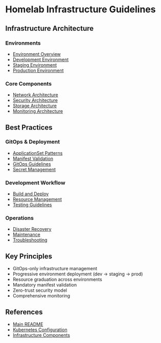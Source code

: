 # Homelab Infrastructure Guidelines

## Infrastructure Architecture

### Environments

- [Environment Overview](architecture/environments.md)
- [Development Environment](architecture/environments/dev.md)
- [Staging Environment](architecture/environments/staging.md)
- [Production Environment](architecture/environments/prod.md)

### Core Components

- [Network Architecture](architecture/network-architecture.md)
- [Security Architecture](security/overview.md)
- [Storage Architecture](storage-architecture.md)
- [Monitoring Architecture](monitoring-architecture.md)

## Best Practices

### GitOps & Deployment

- [ApplicationSet Patterns](best-practices/applicationset-patterns.md)
- [Manifest Validation](best-practices/manifest-validation.md)
- [GitOps Guidelines](best-practices/gitops.md)
- [Secret Management](security/secrets-management.md)

### Development Workflow

- [Build and Deploy](best-practices/build.md)
- [Resource Management](best-practices/resources.md)
- [Testing Guidelines](best-practices/testing.md)

### Operations

- [Disaster Recovery](operations/disaster-recovery.md)
- [Maintenance](operations/maintenance.md)
- [Troubleshooting](operations/troubleshooting.md)

## Key Principles

- GitOps-only infrastructure management
- Progressive environment deployment (dev → staging → prod)
- Resource graduation across environments
- Mandatory manifest validation
- Zero-trust security model
- Comprehensive monitoring

## References

- [Main README](../README.md)
- [Kubernetes Configuration](../k8s/README.md)
- [Infrastructure Components](../k8s/infra/README.md)
